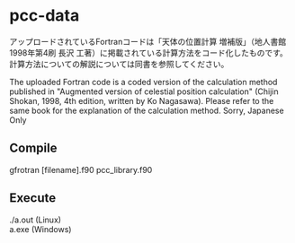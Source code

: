 # pcc-data
アップロードされているFortranコードは「天体の位置計算 増補版」（地人書館 1998年第4刷 長沢 工著）に掲載されている計算方法をコード化したものです。
計算方法についての解説については同書を参照してください。

The uploaded Fortran code is a coded version of the calculation method published in "Augmented version of celestial position calculation" (Chijin Shokan, 1998, 4th edition, written by Ko Nagasawa). Please refer to the same book for the explanation of the calculation method.
Sorry, Japanese Only

## Compile
gfrotran [filename].f90 pcc_library.f90

## Execute
./a.out (Linux)  
a.exe (Windows)
